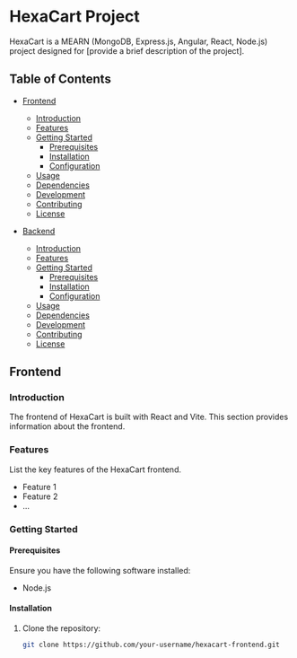 # HexaCart Project

HexaCart is a MEARN (MongoDB, Express.js, Angular, React, Node.js) project designed for [provide a brief description of the project].

## Table of Contents

- [Frontend](#frontend)
  - [Introduction](#introduction)
  - [Features](#features)
  - [Getting Started](#getting-started)
    - [Prerequisites](#prerequisites)
    - [Installation](#installation)
    - [Configuration](#configuration)
  - [Usage](#usage)
  - [Dependencies](#dependencies)
  - [Development](#development)
  - [Contributing](#contributing)
  - [License](#license)

- [Backend](#backend)
  - [Introduction](#introduction-1)
  - [Features](#features-1)
  - [Getting Started](#getting-started-1)
    - [Prerequisites](#prerequisites-1)
    - [Installation](#installation-1)
    - [Configuration](#configuration-1)
  - [Usage](#usage-1)
  - [Dependencies](#dependencies-1)
  - [Development](#development-1)
  - [Contributing](#contributing-1)
  - [License](#license-1)

## Frontend

### Introduction

The frontend of HexaCart is built with React and Vite. This section provides information about the frontend.

### Features

List the key features of the HexaCart frontend.

- Feature 1
- Feature 2
- ...

### Getting Started

#### Prerequisites

Ensure you have the following software installed:

- Node.js

#### Installation

1. Clone the repository:

   ```bash
   git clone https://github.com/your-username/hexacart-frontend.git
